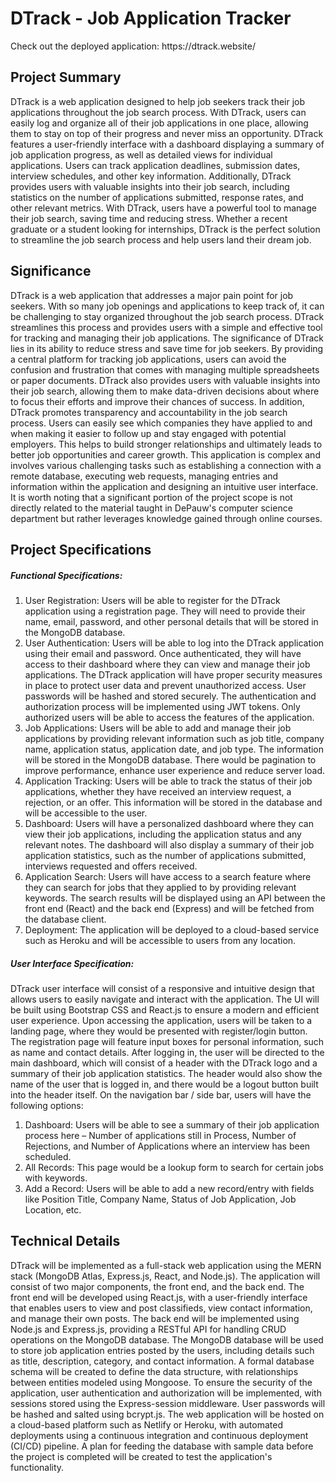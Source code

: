 <h1>DTrack - Job Application Tracker</h1>
<p>Check out the deployed application: https://dtrack.website/</p>

<h2>Project Summary</h2>

DTrack is a web application designed to help job seekers track their job applications throughout the job search process. With DTrack, users can easily log and organize all of their job applications in one place, allowing them to stay on top of their progress and never miss an opportunity. 
DTrack features a user-friendly interface with a dashboard displaying a summary of job application progress, as well as detailed views for individual applications. Users can track application deadlines, submission dates, interview schedules, and other key information. Additionally, DTrack provides users with valuable insights into their job search, including statistics on the number of applications submitted, response rates, and other relevant metrics. 
With DTrack, users have a powerful tool to manage their job search, saving time and reducing stress. Whether a recent graduate or a student looking for internships, DTrack is the perfect solution to streamline the job search process and help users land their dream job.

<h2>Significance</h2>

DTrack is a web application that addresses a major pain point for job seekers. With so many job openings and applications to keep track of, it can be challenging to stay organized throughout the job search process. DTrack streamlines this process and provides users with a simple and effective tool for tracking and managing their job applications.
The significance of DTrack lies in its ability to reduce stress and save time for job seekers. By providing a central platform for tracking job applications, users can avoid the confusion and frustration that comes with managing multiple spreadsheets or paper documents. DTrack also provides users with valuable insights into their job search, allowing them to make data-driven decisions about where to focus their efforts and improve their chances of success.
In addition, DTrack promotes transparency and accountability in the job search process. Users can easily see which companies they have applied to and when making it easier to follow up and stay engaged with potential employers. This helps to build stronger relationships and ultimately leads to better job opportunities and career growth.
This application is complex and involves various challenging tasks such as establishing a connection with a remote database, executing web requests, managing entries and information within the application and designing an intuitive user interface. It is worth noting that a significant portion of the project scope is not directly related to the material taught in DePauw's computer science department but rather leverages knowledge gained through online courses.

<h2>Project Specifications</h2>
<h5>Functional Specifications:</h5>

1.	User Registration: Users will be able to register for the DTrack application using a registration page. They will need to provide their name, email, password, and other personal details that will be stored in the MongoDB database.
2.	User Authentication: Users will be able to log into the DTrack application using their email and password. Once authenticated, they will have access to their dashboard where they can view and manage their job applications. The DTrack application will have proper security measures in place to protect user data and prevent unauthorized access. User passwords will be hashed and stored securely. The authentication and authorization process will be implemented using JWT tokens. Only authorized users will be able to access the features of the application.
3.	Job Applications: Users will be able to add and manage their job applications by providing relevant information such as job title, company name, application status, application date, and job type. The information will be stored in the MongoDB database. There would be pagination to improve performance, enhance user experience and reduce server load.
4.	Application Tracking: Users will be able to track the status of their job applications, whether they have received an interview request, a rejection, or an offer. This information will be stored in the database and will be accessible to the user.
5.	Dashboard: Users will have a personalized dashboard where they can view their job applications, including the application status and any relevant notes. The dashboard will also display a summary of their job application statistics, such as the number of applications submitted, interviews requested and offers received.
6.	Application Search: Users will have access to a search feature where they can search for jobs that they applied to by providing relevant keywords. The search results will be displayed using an API between the front end (React) and the back end (Express) and will be fetched from the database client.
7.	Deployment: The application will be deployed to a cloud-based service such as Heroku and will be accessible to users from any location.

<h5>User Interface Specification:</h5>

 DTrack user interface will consist of a responsive and intuitive design that allows users to easily navigate and interact with the application. The UI will be built using Bootstrap CSS and React.js to ensure a modern and efficient user experience.
Upon accessing the application, users will be taken to a landing page, where they would be presented with register/login button. The registration page will feature input boxes for personal information, such as name and contact details. After logging in, the user will be directed to the main dashboard, which will consist of a header with the DTrack logo and a summary of their job application statistics. The header would also show the name of the user that is logged in, and there would be a logout button built into the header itself.
On the navigation bar / side bar, users will have the following options: 
1)	Dashboard: Users will be able to see a summary of their job application process here – Number of applications still in Process, Number of Rejections, and Number of Applications where an interview has been scheduled.
2)	All Records: This page would be a lookup form to search for certain jobs with keywords.
3)	Add a Record: Users will be able to add a new record/entry with fields like Position Title, Company Name, Status of Job Application, Job Location, etc.

<h2>Technical Details</h2>
DTrack will be implemented as a full-stack web application using the MERN stack (MongoDB Atlas, Express.js, React, and Node.js). The application will consist of two major components, the front end, and the back end.
The front end will be developed using React.js, with a user-friendly interface that enables users to view and post classifieds, view contact information, and manage their own posts. The back end will be implemented using Node.js and Express.js, providing a RESTful API for handling CRUD operations on the MongoDB database.
The MongoDB database will be used to store job application entries posted by the users, including details such as title, description, category, and contact information. A formal database schema will be created to define the data structure, with relationships between entities modeled using Mongoose. 
To ensure the security of the application, user authentication and authorization will be implemented, with sessions stored using the Express-session middleware. User passwords will be hashed and salted using bcrypt.js. 
The web application will be hosted on a cloud-based platform such as Netlify or Heroku, with automated deployments using a continuous integration and continuous deployment (CI/CD) pipeline. A plan for feeding the database with sample data before the project is completed will be created to test the application's functionality.
